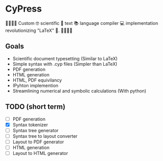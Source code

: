# CyPress

🌲🌲🌲🌲 Custom 🤓 scientific 🧬 text 📚 language compiler 💻 implementation revolutionizing "LaTeX" 🤮. 🌲🌲🌲🌲


## Goals

- Scientific document typesetting (Similar to LaTeX)
- Simple syntax with .cyp files (Simpler than LaTeX)
- PDF generation
- HTML generation
- HTML, PDF equivilancy
- IPyhton implemention
- Streamlining numerical and symbolic calculations (With python)


## TODO (short term)
- [ ] PDF generation
- [x] Syntax tokenizer
- [ ] Syntax tree generator
- [ ] Syntax tree to layout converter
- [ ] Layout to PDF generator
- [ ] HTML generation
- [ ] Layout to HTML generator
